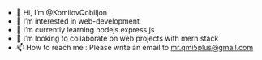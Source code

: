 - 👋 Hi, I’m @KomilovQobiljon
- 👀 I’m interested in web-development
- 🌱 I’m currently learning nodejs express.js
- 💞️ I’m looking to collaborate on web projects with mern stack
- 📫 How to reach me : Please write an email to mr.qmi5plus@gmail.com

<!---
KomilovQobiljon/KomilovQobiljon is a ✨ special ✨ repository because its `README.md` (this file) appears on your GitHub profile.
You can click the Preview link to take a look at your changes.
--->
